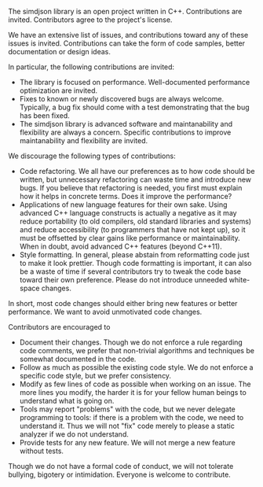 The simdjson library is an open project written in C++. Contributions are invited. Contributors agree to the project's license.

We have an extensive list of issues, and contributions toward any of these issues is invited. Contributions can take the form of code samples, better documentation or design ideas. 

In particular, the following contributions are invited:

- The library is focused on performance. Well-documented performance optimization are invited.
- Fixes to known or newly discovered bugs are always welcome. Typically, a bug fix should come with a test demonstrating that the bug has been fixed.
- The simdjson library is advanced software and maintanability and flexibility are always a concern. Specific contributions to improve maintanability and flexibility are invited.



We discourage the following types of contributions:

- Code refactoring. We all have our preferences as to how code should be written, but unnecessary refactoring can waste time and introduce new bugs. If you believe that refactoring is needed, you first must explain how it helps in concrete terms. Does it improve the performance?
- Applications of new language features for their own sake. Using advanced C++ language constructs is actually a negative as it may reduce portability (to old compilers, old standard libraries and systems) and reduce accessibility (to programmers that have not kept up), so it must be offsetted by clear gains like performance or maintainability. When in doubt, avoid advanced C++ features (beyond C++11).
- Style formatting. In general, please abstain from reformatting code just to make it look prettier. Though code formatting is important, it can also be a waste of time if several contributors try to tweak the code base toward their own preference. Please do not introduce unneeded white-space changes.

In short, most code changes should either bring new features or better performance. We want to avoid unmotivated code changes.

Contributors are encouraged to 

- Document their changes. Though we do not enforce a rule regarding code comments, we prefer that non-trivial algorithms and techniques be somewhat documented in the code.
- Follow as much as possible the existing code style. We do not enforce a specific code style, but we prefer consistency.
- Modify as few lines of code as possible when working on an issue. The more lines you modify, the harder it is for your fellow human beings to understand what is going on.
- Tools may report "problems" with the code, but we never delegate programming to tools: if there is a problem with the code, we need to understand it. Thus we will not "fix" code merely to please a static analyzer if we do not understand.
- Provide tests for any new feature. We will not merge a new feature without tests.



Though we do not have a formal code of conduct, we will not tolerate bullying, bigotery or intimidation. Everyone is welcome to contribute.

